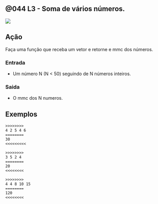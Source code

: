## @044 L3 - Soma de vários números.

![](https://raw.githubusercontent.com/qxcodefup/arcade/master/base/044/cover.jpg)
[](solver.py)

## Ação

Faça uma função que receba um vetor e retorne e mmc dos números.

### Entrada

*   Um número N (N < 50) seguindo de N números inteiros.

### Saida

*   O mmc dos N numeros.

## Exemplos

```
>>>>>>>>
4 2 5 4 6
========
30
<<<<<<<<<

>>>>>>>>
3 5 2 4
========
20
<<<<<<<<

>>>>>>>>
4 4 8 10 15
========
120
<<<<<<<<
```
